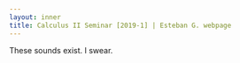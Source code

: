 ```yaml
---
layout: inner
title: Calculus II Seminar [2019-1] | Esteban G. webpage
---
```


<p>These sounds exist. I swear.</p>
